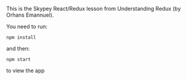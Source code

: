 This is the Skypey React/Redux lesson from Understanding Redux (by Orhans Emannuel).

You need to run:

    npm install

and then:

    npm start

to view the app